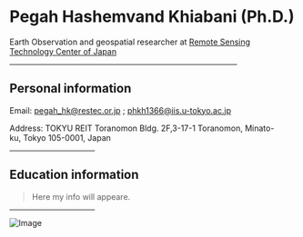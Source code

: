 <h1> Pegah Hashemvand Khiabani (Ph.D.)</h1>


Earth Observation and geospatial researcher at <a href="https://www.restec.or.jp/en/index.html"> Remote Sensing Technology Center of Japan</a>
<hr width="400">



<h2> Personal information </h2>

<p> Email: <a href="pegah_hk@restec.or.jp">pegah_hk@restec.or.jp</a>
    ; <a href="phkh1366@iis.u-tokyo.ac.jp">phkh1366@iis.u-tokyo.ac.jp</a>  <p>

<p> Address: TOKYU REIT Toranomon Bldg. 2F,3-17-1 Toranomon, Minato-ku, Tokyo 105-0001, Japan <p>
    
<hr width="150">


<h2> Education information </h2>

<blockquote>Here my info will appeare.</blockquote>
<hr width="150">

![Image]()

